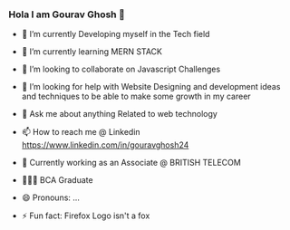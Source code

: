 ### Hola I am Gourav Ghosh 👋



- 🔭 I’m currently Developing myself in the Tech field
- 🌱 I’m currently learning MERN STACK
- 👯 I’m looking to collaborate on Javascript Challenges
- 🤔 I’m looking for help with Website Designing and development ideas and techniques to be able to make some growth in my career
- 💬 Ask me about anything Related to web technology
- 📫 How to reach me @ Linkedin https://www.linkedin.com/in/gouravghosh24
- 💼 Currently working as an Associate @ BRITISH TELECOM
- 👨🏻‍🎓 BCA Graduate 

- 😄 Pronouns: ...
- ⚡ Fun fact: Firefox Logo isn't a fox


